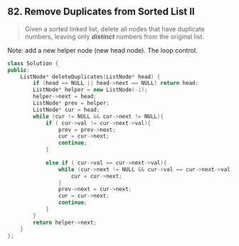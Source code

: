 ## 82. Remove Duplicates from Sorted List II

>  Given a sorted linked list, delete all nodes that have duplicate numbers, leaving only ***distinct*** numbers from the original list.

Note: add a new helper node (new head node). The loop control. 

```cpp
class Solution {
public:
    ListNode* deleteDuplicates(ListNode* head) {
        if (head == NULL || head->next == NULL) return head;
        ListNode* helper = new ListNode(-1);
        helper->next = head;
        ListNode* prev = helper;
        ListNode* cur = head;
        while (cur != NULL && cur->next != NULL){
            if ( cur->val != cur->next->val){
                prev = prev->next;
                cur = cur->next;
                continue;
            }
            
            else if ( cur->val == cur->next->val){
                while (cur->next != NULL && cur->val == cur->next->val){
                    cur = cur->next;
                }
                prev->next = cur->next;
                cur = cur->next;
                continue;
            }
        }
        return helper->next;
    }
};
```
